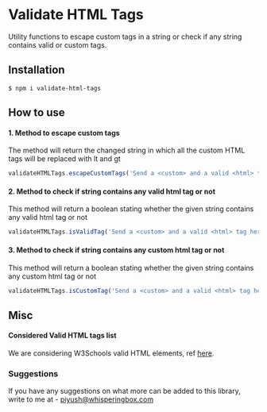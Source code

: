 # Validate HTML Tags
Utility functions to escape custom tags in a string or check if any string contains valid or custom tags.


## Installation
```shell
$ npm i validate-html-tags
```

## How to use

#### 1. Method to escape custom tags
The method will return  the changed string in which all the custom HTML tags will be replaced with lt and gt 
```js
validateHTMLTags.escapeCustomTags('Send a <custom> and a valid <html> tag here to test!')
```

#### 2. Method to check if string contains any valid html tag or not 
This method will return a boolean stating whether the given string contains any valid html tag or not
```js
validateHTMLTags.isValidTag('Send a <custom> and a valid <html> tag here to test!')
``` 

#### 3. Method to check if string contains any custom html tag or not 
This method will return a boolean stating whether the given string contains any custom html tag or not
```js
validateHTMLTags.isCustomTag('Send a <custom> and a valid <html> tag here to test!')
```

## Misc

#### Considered Valid HTML tags list
We are considering W3Schools valid HTML elements, ref [here](https://www.w3schools.com/tags/ref_html_dtd.asp).


### Suggestions
If you have any suggestions on what more can be added to this library, write to me at - piyush@whisperingbox.com